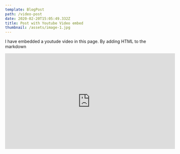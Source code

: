 ```yaml
---
template: BlogPost
path: /video-post
date: 2020-02-20T15:05:49.332Z
title: Post with Youtube Video embed
thumbnail: /assets/image-1.jpg
---
```

I have embedded a youtude video in this page. By adding HTML to the markdown

<iframe width="560" height="315" src="https://youtu.be/V4waklkBC38" frameborder="0" allow="accelerometer; autoplay; encrypted-media; gyroscope; picture-in-picture" allowfullscreen></iframe>
